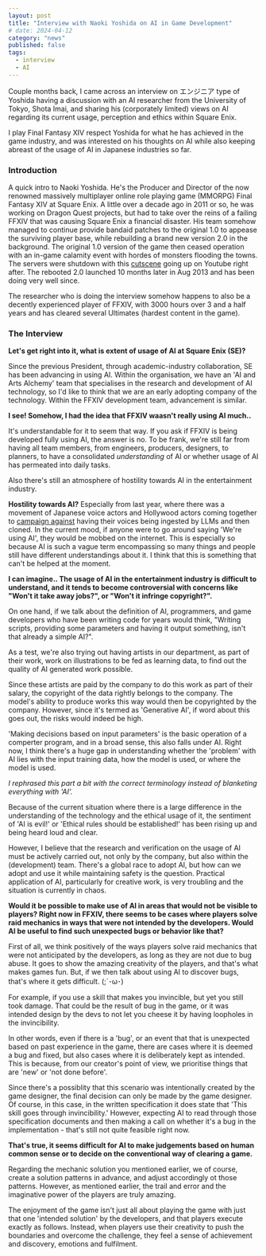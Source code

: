 ```yaml
---
layout: post
title: "Interview with Naoki Yoshida on AI in Game Development"
# date: 2024-04-12
category: "news"
published: false
tags:
  - interview
  - AI
---
```


Couple months back, I came across an interview on エンジニア type of Yoshida having a discussion with an AI researcher from the University of Tokyo, Shota Imai, and sharing his (corporately limited) views on AI regarding its current usage, perception and ethics within Square Enix.

I play Final Fantasy XIV respect Yoshida for what he has achieved in the game industry, and was interested on his thoughts on AI while also keeping abreast of the usage of AI in Japanese industries so far.

### Introduction

A quick intro to Naoki Yoshida. He's the Producer and Director of the now renowned massively multiplayer online role playing game (MMORPG) Final Fantasy XIV at Square Enix. A little over a decade ago in 2011 or so, he was working on Dragon Quest projects, but had to take over the reins of a failing FFXIV that was causing Square Enix a financial disaster. His team somehow managed to continue provide bandaid patches to the original 1.0 to appease the surviving player base, while rebuilding a brand new version 2.0 in the background. The original 1.0 version of the game then ceased operation with an in-game calamity event with hordes of monsters flooding the towns. The servers were shutdown with this [cutscene](https://www.youtube.com/watch?v=1xOOFCltZuc) going up on Youtube right after. The rebooted 2.0 launched 10 months later in Aug 2013 and has been doing very well since.

The researcher who is doing the interview somehow happens to also be a decently experienced player of FFXIV, with 3000 hours over 3 and a half years and has cleared several Ultimates (hardest content in the game).

### The Interview

**Let's get right into it, what is extent of usage of AI at Square Enix (SE)?**

Since the previous President, through academic-industry collaboration, SE has been advancing in using AI. Within the organisation, we have an 'AI and Arts Alchemy' team that specialises in the research and development of AI technology, so I'd like to think that we are an early adopting company of the technology. Within the FFXIV development team, advancement is similar.

**I see! Somehow, I had the idea that FFXIV waasn't really using AI much..**

It's understandable for it to seem that way. If you ask if FFXIV is being developed fully using AI, the answer is no. To be frank, we're still far from having all team members, from engineers, producers, designers, to planners, to have a consolidated _understanding_ of AI or whether usage of AI has permeated into daily tasks.

Also there's still an atmosphere of hostility towards AI in the entertainment industry.

**Hostility towards AI?**
Especially from last year, where there was a movement of Japanese voice actors and Hollywood actors coming together to [campaign against](https://www.youtube.com/watch?v=Mo4clO_X2N4) having their voices being ingested by LLMs and then cloned. In the current mood, if anyone were to go around saying 'We're using AI', they would be mobbed on the internet. This is especially so because AI is such a vague term encompassing so many things and people still have different understandings about it. I think that this is something that can't be helped at the moment.

**I can imagine.. The usage of AI in the entertainment industry is difficult to understand, and it tends to become controversial with concerns like "Won't it take away jobs?", or "Won't it infringe copyright?".**

On one hand, if we talk about the definition of AI, programmers, and game developers who have been writing code for years would think, "Writing scripts, providing some parameters and having it output something, isn't that already a simple AI?".

As a test, we're also trying out having artists in our department, as part of their work, work on illustrations to be fed as learning data, to find out the quality of AI generated work possible.

Since these artists are paid by the company to do this work as part of their salary, the copyright of the data rightly belongs to the company. The model's ability to produce works this way would then be copyrighted by the company. However, since it's termed as 'Generative AI', if word about this goes out, the risks would indeed be high.

'Making decisions based on input parameters' is the basic operation of a comperter program, and in a broad sense, this also falls under AI. Right now, I think there's a huge gap in understanding whether the 'problem' with AI lies with the input training data, how the model is used, or where the model is used.

_I rephrased this part a bit with the correct terminology instead of blanketing everything with 'AI'._

Because of the current situation where there is a large difference in the understanding of the technology and the ethical usage of it, the sentiment of 'AI is evil!' or 'Ethical rules should be established!' has been rising up and being heard loud and clear.

However, I believe that the research and verification on the usage of AI must be actively carried out, not only by the company, but also within the (development) team. There's a global race to adopt AI, but how can we adopt and use it while maintaining safety is the question. Practical application of AI, particularly for creative work, is very troubling and the situation is currently in chaos.

**Would it be possible to make use of AI in areas that would not be visible to players? Right now in FFXIV, there seems to be cases where players solve raid mechanics in ways that were not intended by the developers. Would AI be useful to find such unexpected bugs or behavior like that?**

First of all, we think positively of the ways players solve raid mechanics that were not anticipated by the developers, as long as they are not due to bug abuse. It goes to show the amazing creativity of the players, and that's what makes games fun. But, if we then talk about using AI to discover bugs, that's where it gets difficult. (;´･ω･)

For example, if you use a skill that makes you invincible, but yet you still took damage. That could be the result of bug in the game, or it was intended design by the devs to not let you cheese it by having loopholes in the invincibility.

In other words, even if there is a 'bug', or an event that that is unexpected based on past experience in the game, there are cases where it is deemed a bug and fixed, but also cases where it is deliberately kept as intended. This is because, from our creator's point of view, we prioritise things that are 'new' or 'not done before'.

Since there's a possiblity that this scenario was intentionally created by the game designer, the final decision can only be made by the game designer. Of course, in this case, in the written specification it does state that 'This skill goes through invincibility.' However, expecting AI to read through those specification documents and then making a call on whether it's a bug in the implementation - that's still not quite feasible right now.

**That's true, it seems difficult for AI to make judgements based on human common sense or to decide on the conventional way of clearing a game.**

Regarding the mechanic solution you mentioned earlier, we of course, create a solution patterns in advance, and adjust accordingly ot those patterns. However, as mentioned earlier, the trail and error and the imaginative power of the players are truly amazing.

The enjoyment of the game isn't just all about playing the game with just that one 'intended solution' by the developers, and that players execute exactly as follows. Instead, when players use their creativity to push the boundaries and overcome the challenge, they feel a sense of achievement and discovery, emotions and fulfilment.
